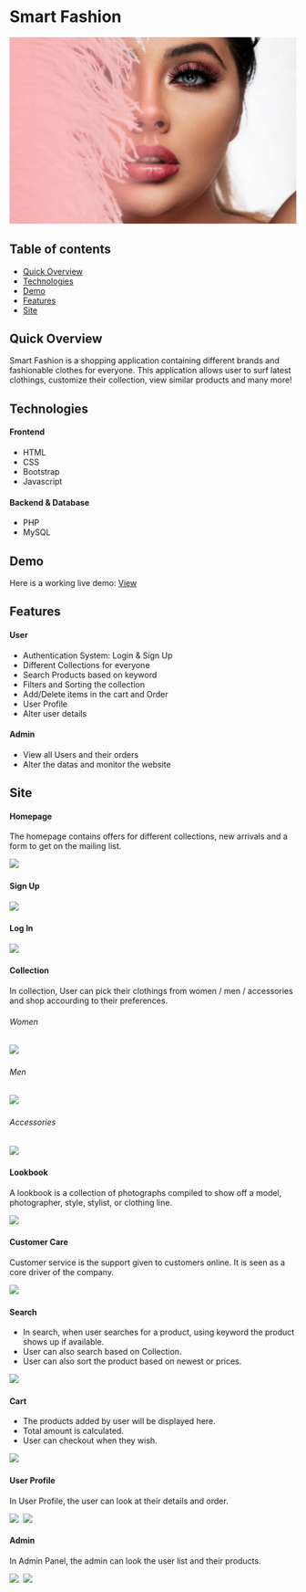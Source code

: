 # Smart Fashion  
![l](img/main/l.jpeg)  
## Table of contents  
* [Quick Overview](#quick-overview)  
* [Technologies](#technologies)  
* [Demo](#demo)  
* [Features](#features)  
* [Site](#site)  

## Quick Overview  
Smart Fashion is a shopping application containing different brands and fashionable clothes for everyone. This application allows user to surf latest clothings, customize their collection, view similar products and many more!  

## Technologies  
#### Frontend  
* HTML  
* CSS  
* Bootstrap  
* Javascript  
#### Backend & Database  
* PHP  
* MySQL  
## Demo
Here is a working live demo: [View](https://smartfashionapplication.000webhostapp.com/template/home.php)  

## Features  
#### User  
* Authentication System: Login & Sign Up  
* Different Collections for everyone  
* Search Products based on keyword  
* Filters and Sorting the collection  
* Add/Delete items in the cart and Order  
* User Profile  
* Alter user details  
#### Admin  
* View all Users and their orders  
* Alter the datas and monitor the website  

## Site  
#### Homepage  
The homepage contains offers for different collections, new arrivals and a form to get on the mailing list.  

<kbd>
<img src="https://user-images.githubusercontent.com/69050759/204432483-763d1f75-2018-47f5-9ccd-97959894f09a.png">   
</kbd>  

#### Sign Up  

<kbd>
<img src="https://user-images.githubusercontent.com/69050759/204434888-5115b0c2-3ca0-4b1d-92ec-415ff91625e6.png">   
</kbd>  

#### Log In  

<kbd>
<img src="https://user-images.githubusercontent.com/69050759/204438474-3201e1e0-5990-48e3-9671-86f5662286e5.png">   
</kbd>  

#### Collection  
In collection, User can pick their clothings from women / men / accessories and shop accourding to their preferences.

###### Women  

<kbd>
<img src="https://user-images.githubusercontent.com/69050759/204438725-1c13243b-b36c-427d-a342-189e9a9c00c5.png">   
</kbd>  

###### Men  

<kbd>
<img src="https://user-images.githubusercontent.com/69050759/204438889-4ee05000-c3d6-412a-a3d1-7783535b46e0.png">   
</kbd>  

###### Accessories  

<kbd>
<img src="https://user-images.githubusercontent.com/69050759/204438983-df912263-b6e6-4f08-9bb9-c93d01127b08.png">   
</kbd>  

#### Lookbook  
A lookbook is a collection of photographs compiled to show off a model, photographer, style, stylist, or clothing line.  

<kbd>
<img src="https://user-images.githubusercontent.com/69050759/204439473-3e4acb2b-a8f6-4eb4-8b50-df212c5ff8cd.png">   
</kbd>  

#### Customer Care  
Customer service is the support given to customers online. It is seen as a core driver of the company.  

<kbd>
<img src="https://user-images.githubusercontent.com/69050759/204440332-a5424335-aec6-4a26-9797-4bcc1865a2de.png">   
</kbd>

#### Search  
* In search, when user searches for a product, using keyword the product shows up if available.  
* User can also search based on Collection.  
* User can also sort the product based on newest or prices.  

<kbd>
<img src="https://user-images.githubusercontent.com/69050759/204440600-afb0d6e9-414d-4c80-8cfb-6231866546dc.png">   
</kbd>  

#### Cart  
* The products added by user will be displayed here.  
* Total amount is calculated.  
* User can checkout when they wish.  

<kbd>
<img src="https://user-images.githubusercontent.com/69050759/204440678-653c7766-9cad-4ca5-8495-9dd7ff781cde.png">   
</kbd>  

#### User Profile  
In User Profile, the user can look at their details and order.  

<kbd>
<img src="https://user-images.githubusercontent.com/69050759/204440779-37801422-8c14-4121-848c-2f42999ea01d.png">   
</kbd>

<kbd>
<img src="https://user-images.githubusercontent.com/69050759/204440837-6d24cd72-51d9-452e-9e54-d30bf983e1ad.png">   
</kbd>

#### Admin  
In Admin Panel, the admin can look the user list and their products.  

<kbd>
<img src="https://user-images.githubusercontent.com/69050759/204440881-8d1f3be0-9a11-4e92-b297-358e67479514.png">   
</kbd>

<kbd>
<img src="https://user-images.githubusercontent.com/69050759/204440959-5d54b3f2-13d8-4bed-b9be-bf87ac54692d.png">   
</kbd>
